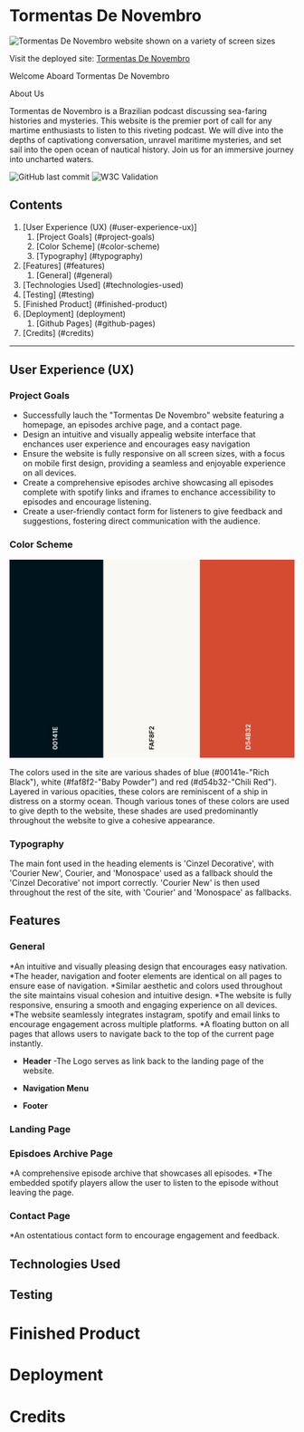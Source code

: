 # Tormentas De Novembro

![Tormentas De Novembro website shown on a variety of screen sizes](assets/images/*)

Visit the deployed site: [Tormentas De Novembro](https://begoodorbelucky.github.io/TormentasDeNovembro/index.html)

Welcome Aboard Tormentas De Novembro

About Us

Tormentas de Novembro is a Brazilian podcast discussing sea-faring histories and mysteries. This website is the premier port of call for any martime enthusiasts to listen to this riveting podcast. We will dive into the depths of captivationg conversation, unravel maritime mysteries, and set sail into the open ocean of nautical history. Join us for an immersive journey into uncharted waters.

![GitHub last commit]()
![W3C Validation]()

## Contents

1. [User Experience (UX) (#user-experience-ux)]
   1. [Project Goals] (#project-goals)
   2. [Color Scheme] (#color-scheme)
   3. [Typography] (#typography)
2. [Features] (#features)
   1. [General] (#general)
3. [Technologies Used] (#technologies-used)
4. [Testing] (#testing)
5. [Finished Product] (#finished-product)
6. [Deployment] (deployment)
   1. [Github Pages] (#github-pages)
7. [Credits] (#credits)

***

## User Experience (UX)

### Project Goals

* Successfully lauch the "Tormentas De Novembro" website featuring a homepage, an episodes archive page, and a contact page.
* Design an intuitive and visually appealig website interface that enchances user experience and encourages easy navigation
* Ensure the website is fully responsive on all screen sizes, with a focus on mobile first design, providing a seamless and enjoyable experience on all devices. 
* Create a comprehensive episodes archive showcasing all episodes complete with spotify links and iframes to enchance accessibility to episodes and encourage listening.
* Create a user-friendly contact form for listeners to give feedback and suggestions, fostering direct communication with the audience. 

### Color Scheme 

![Color scheme](assets/readme-files/projectcolorscheme.png)

The colors used in the site are various shades of blue (#00141e-"Rich Black"), white (#faf8f2-"Baby Powder") and red (#d54b32-"Chili Red"). Layered in various opacities, these colors are reminiscent of a ship in distress on a stormy ocean. Though various tones of these colors are used to give depth to the website, these shades are used predominantly throughout the website to give a cohesive appearance.

### Typography 

The main font used in the heading elements is 'Cinzel Decorative', with 'Courier New', Courier, and 'Monospace' used as a fallback should the 'Cinzel Decorative' not import correctly. 'Courier New' is then used throughout the rest of the site, with 'Courier' and 'Monospace' as fallbacks. 

## Features

### General 
*An intuitive and visually pleasing design that encourages easy nativation.
*The header, navigation and footer elements are identical on all pages to ensure ease of navigation.
*Similar aesthetic and colors used throughout the site maintains visual cohesion and intuitive design. 
*The website is fully responsive, ensuring a smooth and engaging experience on all devices.
*The website seamlessly integrates instagram, spotify and email links to encourage engagement across multiple platforms.
*A floating button on all pages that allows users to navigate back to the top of the current page instantly.


* **Header** 
  -The Logo serves as link back to the landing page of the website.
  
* **Navigation Menu**

* **Footer**

### Landing Page 

### Episdoes Archive Page
*A comprehensive episode archive that showcases all episodes.
*The embedded spotify players allow the user to listen to the episode without leaving the page. 

### Contact Page
*An ostentatious contact form to encourage engagement and feedback.

## Technologies Used
## Testing
# Finished Product
# Deployment
# Credits
